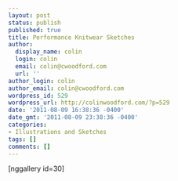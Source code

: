 ```yaml
---
layout: post
status: publish
published: true
title: Performance Knitwear Sketches
author:
  display_name: colin
  login: colin
  email: colin@cwoodford.com
  url: ''
author_login: colin
author_email: colin@cwoodford.com
wordpress_id: 529
wordpress_url: http://colinwoodford.com/?p=529
date: '2011-08-09 16:38:36 -0400'
date_gmt: '2011-08-09 23:38:36 -0400'
categories:
- Illustrations and Sketches
tags: []
comments: []
---
```

<div class = "posts-box">
<p>[nggallery id=30]</p>
</div>
